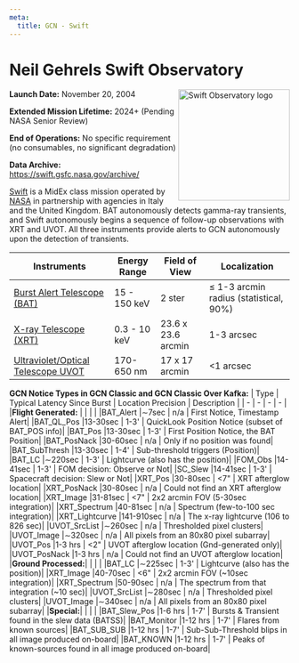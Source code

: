 ```yaml
---
meta:
  title: GCN - Swift
---
```


# Neil Gehrels Swift Observatory

<img 
  src="/_static/img/logo_swift.gif"
  width="200"
  align="right"
  alt="Swift Observatory logo"
/>

**Launch Date:** November 20, 2004

**Extended Mission Lifetime:** 2024+ (Pending NASA Senior Review)

**End of Operations:** No specific requirement (no consumables, no significant degradation)

**Data Archive:**
https://swift.gsfc.nasa.gov/archive/

[Swift](https://swift.gsfc.nasa.gov) is a MidEx class mission operated by [NASA](https://www.nasa.gov/fermi/) in partnership with agencies in Italy and the United Kingdom. BAT autonomously detects gamma-ray transients, and Swift autonomously begins a sequence of follow-up observations with XRT and UVOT. All three instruments provide alerts to GCN autonomously upon the detection of transients.

| Instruments                                                                          | Energy Range | Field of View      | Localization                               |
| ------------------------------------------------------------------------------------ | ------------ | ------------------ | ------------------------------------------ |
| [Burst Alert Telescope (BAT)](https://swift.gsfc.nasa.gov/about_swift/bat_desc.html) | 15 - 150 keV | 2 ster             | &leq; 1-3 arcmin radius (statistical, 90%) |
| [X-ray Telescope (XRT)](https://www.swift.psu.edu/xrt/)                              | 0.3 - 10 keV | 23.6 x 23.6 arcmin | 1-3 arcsec                                 |
| [Ultraviolet/Optical Telescope UVOT](https://www.swift.psu.edu/uvot/)                | 170-650 nm   | 17 x 17 arcmin     | &lt;1 arcsec                               |

**GCN Notice Types in GCN Classic and GCN Classic Over Kafka:**
| Type | Typical Latency Since Burst | Location Precision | Description |
| - | - | - | - |
|**Flight Generated:** | | | |
|BAT_Alert |&sim;7sec | n/a | First Notice, Timestamp Alert|
|BAT_QL_Pos |13-30sec | 1-3' | QuickLook Position Notice (subset of BAT_POS info)|
|BAT_Pos |13-30sec | 1-3' | First Position Notice, the BAT Position|
|BAT_PosNack |30-60sec | n/a | Only if no position was found|
|BAT_SubThresh |13-30sec | 1-4' | Sub-threshold triggers (Position)|
|BAT_LC |&sim;220sec | 1-3' | Lightcurve (also has the position)|
|FOM_Obs |14-41sec | 1-3' | FOM decision: Observe or Not|
|SC_Slew |14-41sec | 1-3' | Spacecraft decision: Slew or Not|
|XRT_Pos |30-80sec | &lt;7" | XRT afterglow location|
|XRT_PosNack |30-80sec | n/a | Could not find an XRT afterglow location|
|XRT_Image |31-81sec | &lt;7" | 2x2 arcmin FOV (5-30sec integration)|
|XRT_Spectrum |40-81sec | n/a | Spectrum (few-to-100 sec integration)|
|XRT_Lightcurve |141-910sec | n/a | The x-ray lightcurve (106 to 826 sec)|
|UVOT_SrcList |&sim;260sec | n/a | Thresholded pixel clusters|
|UVOT_Image |&sim;320sec | n/a | All pixels from an 80x80 pixel subarray|
|UVOT_Pos |1-3 hrs | &lt;2" | UVOT afterglow location (Gnd-generated only)|
|UVOT_PosNack |1-3 hrs | n/a | Could not find an UVOT afterglow location|
|**Ground Processed:**| | | |
|BAT_LC |&sim;225sec | 1-3' | Lightcurve (also has the position)|
|XRT_Image |40-70sec | &lt;6" | 2x2 arcmin FOV (~10sec integration)|
|XRT_Spectrum |50-90sec | n/a | The spectrum from that integration (~10 sec)|
|UVOT_SrcList |&sim;280sec | n/a | Thresholded pixel clusters|
|UVOT_Image |&sim;340sec | n/a | All pixels from an 80x80 pixel subarray|
|**Special:**| | | |
|BAT_Slew_Pos |1-6 hrs | 1-7' | Bursts & Transient found in the slew data (BATSS)|
|BAT_Monitor |1-12 hrs | 1-7' | Flares from known sources|
|BAT_SUB_SUB |1-12 hrs | 1-7' | Sub-Sub-Threshold blips in all image produced on-board|
|BAT_KNOWN |1-12 hrs | 1-7' | Peaks of known-sources found in all image produced on-board|

